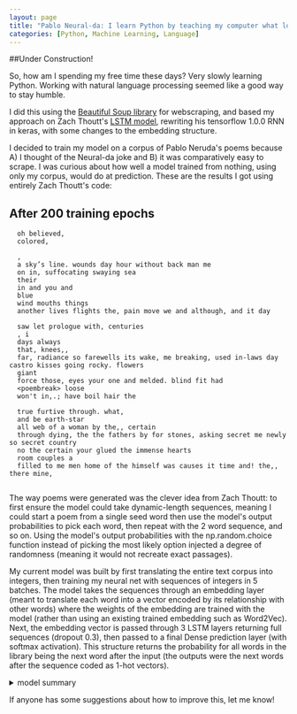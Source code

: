 ```yaml
---
layout: page
title: "Pablo Neural-da: I learn Python by teaching my computer what love is"
categories: [Python, Machine Learning, Language]
---
```


##Under Construction!

So, how am I spending my free time these days? Very slowly learning Python. Working with natural language processing seemed like a good way to stay humble.

I did this using the [Beautiful Soup library](https://www.crummy.com/software/BeautifulSoup/bs4/doc/) for webscraping, and based my approach on Zach Thoutt's [LSTM model](https://github.com/zackthoutt/got-book-6), rewriting his tensorflow 1.0.0 RNN in keras, with some changes to the embedding structure.

I decided to train my model on a corpus of Pablo Neruda's poems because A) I thought of the Neural-da joke and B) it was comparatively easy to scrape. I was curious about how well a model trained from nothing, using only my corpus, would do at prediction. These are the results I got using entirely Zach Thoutt's code:

  ## After 200 training epochs
  
```{r, eval=FALSE, error=FALSE}    
  oh believed,  
  colored,  
  
  ,  
  a sky’s line. wounds day hour without back man me  
  on in, suffocating swaying sea  
  their  
  in and you and  
  blue  
  wind mouths things  
  another lives flights the, pain move we and although, and it day  
  
  saw let prologue with, centuries  
  , i  
  days always  
  that, knees,,  
  far, radiance so farewells its wake, me breaking, used in-laws day castro kisses going rocky. flowers  
  giant  
  force those, eyes your one and melded. blind fit had  
  <poembreak> loose  
  won't in,.; have boil hair the  

  true furtive through. what,  
  and be earth-star  
  all web of a woman by the,, certain  
  through dying, the the fathers by for stones, asking secret me newly so secret country  
  no the certain your glued the immense hearts  
  room couples a  
  filled to me men home of the himself was causes it time and! the,, there mine,   
  
```

The way poems were generated was the clever idea from Zach Thoutt: to first ensure the model could take dynamic-length sequences, meaning I could start a poem from a single seed word then use the model's output probabilities to pick each word, then repeat with the 2 word sequence, and so on. Using the model's output probabilities with the np.random.choice function instead of picking the most likely option injected a degree of randomness (meaning it would not recreate exact passages).

My current model was built by first translating the entire text corpus into integers, then training my neural net with sequences of integers in 5 batches. The model takes the sequences through an embedding layer (meant to translate each word into a vector encoded by its relationship with other words) where the weights of the embedding are trained with the model (rather than using an existing trained embedding such as Word2Vec). Next, the embedding vector is passed through 3 LSTM layers returning full sequences (dropout 0.3), then passed to a final Dense prediction layer (with softmax activation). This structure returns the probability for all words in the library being the next word after the input (the outputs were the next words after the sequence coded as 1-hot vectors). 

<details>

<summary>model summary</summary>
<br>
<pre>
  Model: "sequential"
  _________________________________________________________________
  Layer (type)                 Output Shape              Param #   
  =================================================================
  embedding (Embedding)        (None, None, 512)         2783744   
  _________________________________________________________________
  lstm (LSTM)                  (None, None, 512)         2099200   
  _________________________________________________________________
  lstm_1 (LSTM)                (None, None, 512)         2099200   
  _________________________________________________________________
  lstm_2 (LSTM)                (None, None, 512)         2099200   
  _________________________________________________________________
  dense (Dense)                (None, None, 5437)        2789181   
  =================================================================
  Total params: 11,870,525
  Trainable params: 11,870,525
  Non-trainable params: 0
  _________________________________________________________________
</pre> 
</details>

If anyone has some suggestions about how to improve this, let me know! 
